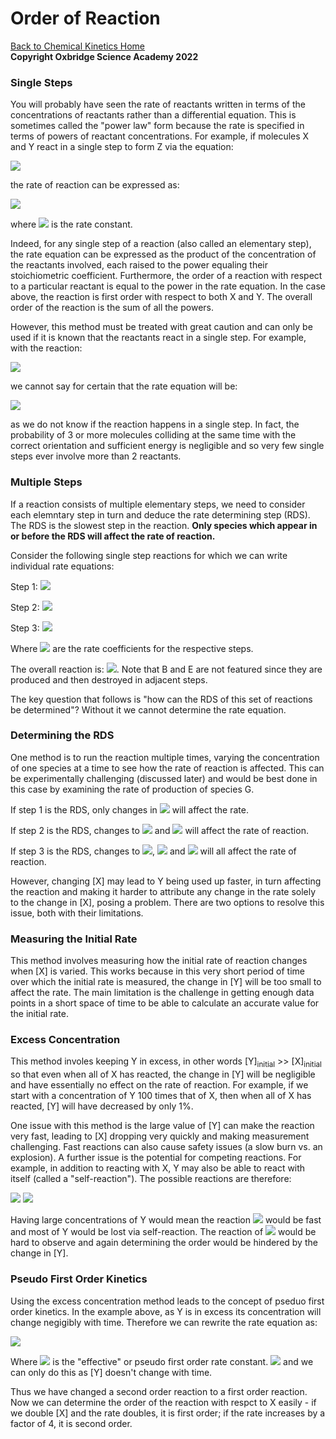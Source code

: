 # Order of Reaction

[Back to Chemical Kinetics Home](./contents.md)<br /> **Copyright Oxbridge Science Academy 2022**



### Single Steps

You will probably have seen the rate of reactants written in terms of the concentrations of reactants rather than a differential equation. This is sometimes called the "power law" form because the rate is specified in terms of powers of reactant concentrations. For example, if molecules X and Y react in a single step to form Z via the equation:
 
 <img src="https://render.githubusercontent.com/render/math?math=\displaystyle X %2B\ Y \rightarrow Z">

the rate of reaction can be expressed as:

<img src="https://render.githubusercontent.com/render/math?math=\displaystyle rate=k[X][Y]">

where <img src="https://render.githubusercontent.com/render/math?math=\displaystyle k"> is the rate constant.
 
Indeed, for any single step of a reaction (also called an elementary step), the rate equation can be expressed as the product of the concentration of the reactants involved, each raised to the power equaling their stoichiometric coefficient. Furthermore, the order of a reaction with respect to a particular reactant is equal to the power in the rate equation. In the case above, the reaction is first order with respect to both X and Y. The overall order of the reaction is the sum of all the powers. 
 
However, this method must be treated with great caution and can only be used if it is known that the reactants react in a single step. For example, with the reaction:

<img src="https://render.githubusercontent.com/render/math?math=\displaystyle A %2B\ 2B %2B\ C \rightarrow D %2B\ E">

we cannot say for certain that the rate equation will be:

<img src="https://render.githubusercontent.com/render/math?math=\displaystyle rate=k[A][B]^2[C]">

as we do not know if the reaction happens in a single step. In fact, the probability of 3 or more molecules colliding at the same time with the correct orientation and sufficient energy is negligible and so very few single steps ever involve more than 2 reactants. 

### Multiple Steps

If a reaction consists of multiple elementary steps, we need to consider each elemntary step in turn and deduce the rate determining step (RDS). The RDS is the slowest step in the reaction. **Only species which appear in or before the RDS will affect the rate of reaction.** 

Consider the following single step reactions for which we can write individual rate equations:

Step 1: <img src="https://render.githubusercontent.com/render/math?math=\displaystyle 2A \rightarrow B %2B\ C \Rightarrow rate=k_1[A]^2">


Step 2: <img src="https://render.githubusercontent.com/render/math?math=\displaystyle B %2B\ D \rightarrow E \Rightarrow rate=k_2[B][D]">

Step 3: <img src="https://render.githubusercontent.com/render/math?math=\displaystyle E %2B\ F \rightarrow G \Rightarrow rate=k_3[E][F]">


Where <img src="https://render.githubusercontent.com/render/math?math=\displaystyle k_1, k_2, k_3"> are the rate coefficients for the respective steps. 

The overall reaction is: <img src="https://render.githubusercontent.com/render/math?math=\displaystyle 2A %2B\ D %2B\ F \rightarrow C %2B\ G">. Note that B and E are not featured since they are produced and then destroyed in adjacent steps. 
 
The key question that follows is "how can the RDS of this set of reactions be determined"? Without it we cannot determine the rate equation. 

### Determining the RDS 
One method is to run the reaction multiple times, varying the concentration of one species at a time to see how the rate of reaction is affected. This can be experimentally challenging (discussed later) and would be best done in this case by examining the rate of production of species G.

If step 1 is the RDS, only changes in <img src="https://render.githubusercontent.com/render/math?math=\displaystyle [A]"> will affect the rate.

If step 2 is the RDS, changes to <img src="https://render.githubusercontent.com/render/math?math=\displaystyle [A]"> and <img src="https://render.githubusercontent.com/render/math?math=\displaystyle [D]"> will affect the rate of reaction. 

If step 3 is the RDS, changes to <img src="https://render.githubusercontent.com/render/math?math=\displaystyle [A]">, <img src="https://render.githubusercontent.com/render/math?math=\displaystyle [D]"> and <img src="https://render.githubusercontent.com/render/math?math=\displaystyle [F]"> will all affect the rate of reaction.


However, changing [X] may lead to Y being used up faster, in turn affecting the reaction and making it harder to attribute any change in the rate solely to the change in [X], posing a problem. There are two options to resolve this issue, both with their limitations.

### Measuring the Initial Rate
This method involves measuring  how the initial rate of reaction changes when [X] is varied. This works because in this very short period of time over which the initial rate is measured, the change in [Y] will be too small to affect the rate. The main limitation is the challenge in getting enough data points in a short space of time to be able to calculate an accurate value for the initial rate. 

### Excess Concentration 

This method involes keeping Y in excess, in other words [Y]<sub>initial</sub> >> [X]<sub>initial</sub> so that even when all of X has reacted, the change in [Y] will be negligible and have essentially no effect on the rate of reaction. For example, if we start with a concentration of Y 100 times that of X, then when all of X has reacted, [Y] will have decreased by only 1%.

One issue with this method is the large value of [Y] can make the reaction very fast, leading to [X] dropping very quickly and making measurement challenging. Fast reactions can also cause safety issues (a slow burn vs. an explosion). A further issue is the potential for competing reactions. For example, in addition to reacting with X, Y may also be able to react with itself (called a "self-reaction"). The possible reactions are therefore: 

<img src="https://render.githubusercontent.com/render/math?math=\displaystyle X %2B\ Y \rightarrow Z">

<img src="https://render.githubusercontent.com/render/math?math=\displaystyle Y %2B\ Y \rightarrow A">


Having large concentrations of Y would mean the reaction <img src="https://render.githubusercontent.com/render/math?math=Y %2B\ Y \rightarrow A"> would be fast and most of Y would be lost via self-reaction. The reaction of  <img src="https://render.githubusercontent.com/render/math?math=X %2B\ Y \rightarrow Z"> would be hard to observe and again determining the order would be hindered by the change in [Y]. 

### Pseudo First Order Kinetics 

Using the excess concentration method leads to the concept of pseduo first order kinetics. In the example above, as Y is in excess its concentration will change negigibly with time. Therefore we can rewrite the rate equation as:

<img src="https://render.githubusercontent.com/render/math?math=\displaystyle rate=k[X][Y] \approx k_{eff}[X]">

Where <img src="https://render.githubusercontent.com/render/math?math=k_{eff}"> is the "effective" or pseudo first order rate constant. <img src="https://render.githubusercontent.com/render/math?math=k_{eff}=k[Y]"> and we can only do this as [Y] doesn't change with time. 

Thus we have changed a second order reaction to a first order reaction. Now we can determine the order of the reaction with respct to X easily - if we double [X] and the rate doubles, it is first order; if the rate increases by a factor of 4, it is second order. 


